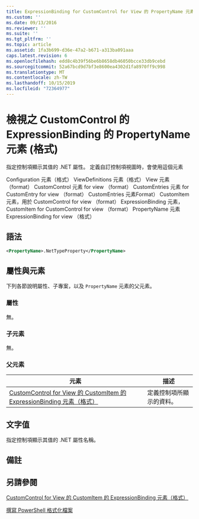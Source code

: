 ```yaml
---
title: ExpressionBinding for CustomControl for View 的 PropertyName 元素（格式） |Microsoft Docs
ms.custom: ''
ms.date: 09/13/2016
ms.reviewer: ''
ms.suite: ''
ms.tgt_pltfrm: ''
ms.topic: article
ms.assetid: 1fa3b699-d36e-47a2-b671-a313ba091aaa
caps.latest.revision: 6
ms.openlocfilehash: edd8c4b39f56be6b8658db46050bcce33db9cebd
ms.sourcegitcommit: 52a67bcd9d7bf3e8600ea4302d1fa8970ff9c998
ms.translationtype: MT
ms.contentlocale: zh-TW
ms.lasthandoff: 10/15/2019
ms.locfileid: "72364977"
---
```

# <a name="propertyname-element-for-expressionbinding-for-customcontrol-for-view-format"></a>檢視之 CustomControl 的 ExpressionBinding 的 PropertyName 元素 (格式)

指定控制項顯示其值的 .NET 屬性。 定義自訂控制項視圖時，會使用這個元素

Configuration 元素（格式） ViewDefinitions 元素（格式） View 元素（format） CustomControl 元素 for view （format） CustomEntries 元素 for CustomEntry for view （format） CustomEntries 元素Format） CustomItem 元素，用於 CustomControl for view （format） ExpressionBinding 元素，CustomItem for CustomControl for view （format） PropertyName 元素 ExpressionBinding for view （格式）

## <a name="syntax"></a>語法

```xml
<PropertyName>.NetTypeProperty</PropertyName>
```

## <a name="attributes-and-elements"></a>屬性與元素

下列各節說明屬性、子專案，以及 `PropertyName` 元素的父元素。

### <a name="attributes"></a>屬性

無。

### <a name="child-elements"></a>子元素

無。

### <a name="parent-elements"></a>父元素

|元素|描述|
|-------------|-----------------|
|[CustomControl for View 的 CustomItem 的 ExpressionBinding 元素（格式）](./expressionbinding-element-for-customitem-for-customcontrol-for-view-format.md)|定義控制項所顯示的資料。|

## <a name="text-value"></a>文字值

指定控制項顯示其值的 .NET 屬性名稱。

## <a name="remarks"></a>備註

## <a name="see-also"></a>另請參閱

[CustomControl for View 的 CustomItem 的 ExpressionBinding 元素（格式）](./expressionbinding-element-for-customitem-for-customcontrol-for-view-format.md)

[撰寫 PowerShell 格式化檔案](./writing-a-powershell-formatting-file.md)

